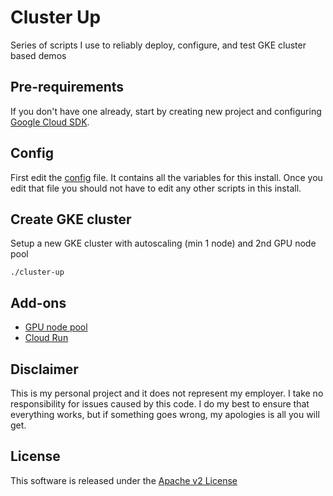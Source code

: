 # Cluster Up

Series of scripts I use to reliably deploy, configure, and test GKE cluster based demos

## Pre-requirements

If you don't have one already, start by creating new project and configuring [Google Cloud SDK](https://cloud.google.com/sdk/docs/).

## Config

First edit the [config](./config) file. It contains all the variables for this install. Once you edit that file you should not have to edit any other scripts in this install.

## Create GKE cluster

Setup a new GKE cluster with autoscaling (min 1 node) and 2nd GPU node pool

```shell
./cluster-up
```

## Add-ons

* [GPU node pool](./gpu/README.md)
* [Cloud Run](./cloud-run/README.md)


## Disclaimer

This is my personal project and it does not represent my employer. I take no responsibility for issues caused by this code. I do my best to ensure that everything works, but if something goes wrong, my apologies is all you will get.

## License
This software is released under the [Apache v2 License](../LICENSE)